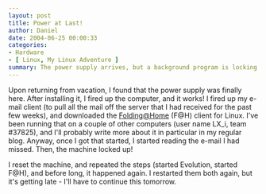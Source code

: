 ```yaml
---
layout: post
title: Power at Last!
author: Daniel
date: 2004-06-25 00:00:33
categories:
- Hardware
- [ Linux, My Linux Adventure ]
summary: The power supply arrives, but a background program is locking the machine up hard
---
```


Upon returning from vacation, I found that the power supply was finally here. After installing it, I fired up the computer, and it works! I fired up my e-mail client (to pull all the mail off the server that I had received for the past few weeks), and downloaded the [Folding@Home][] (F@H) client for Linux. I've been running that on a couple of other computers (user name LX_i, team #37825), and I'll probably write more about it in particular in my regular blog. Anyway, once I got that started, I started reading the e-mail I had missed. Then, the machine locked up!

I reset the machine, and repeated the steps (started Evolution, started F@H), and before long, it happened again. I restarted them both again, but it's getting late - I'll have to continue this tomorrow.


[Folding@Home]: //www.stanford.edu/group/pandegroup/folding/
